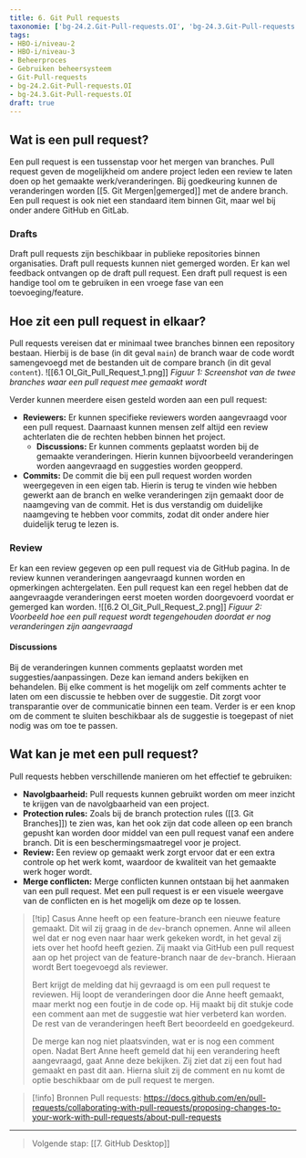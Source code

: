 ```yaml
---
title: 6. Git Pull requests
taxonomie: ['bg-24.2.Git-Pull-requests.OI', 'bg-24.3.Git-Pull-requests.OI']
tags:
- HBO-i/niveau-2
- HBO-i/niveau-3
- Beheerproces
- Gebruiken beheersysteem
- Git-Pull-requests
- bg-24.2.Git-Pull-requests.OI
- bg-24.3.Git-Pull-requests.OI
draft: true 
---
```


## Wat is een pull request?
Een pull request is een tussenstap voor het mergen van branches. Pull request geven de mogelijkheid om andere project leden een review te laten doen op het gemaakte werk/veranderingen. Bij goedkeuring kunnen de veranderingen worden [[5. Git Mergen|gemerged]] met de andere branch. Een pull request is ook niet een standaard item binnen Git, maar wel bij onder andere GitHub en GitLab.

### Drafts
Draft pull requests zijn beschikbaar in publieke repositories binnen organisaties. Draft pull requests kunnen niet gemerged worden. Er kan wel feedback ontvangen op de draft pull request. Een draft pull request is een handige tool om te gebruiken in een vroege fase van een toevoeging/feature.

## Hoe zit een pull request in elkaar?
Pull requests vereisen dat er minimaal twee branches binnen een repository bestaan. Hierbij is de base (in dit geval `main`) de branch waar de code wordt samengevoegd met de bestanden uit de compare branch (in dit geval `content`).
![[6.1 OI_Git_Pull_Request_1.png]]
*Figuur 1: Screenshot van de twee branches waar een pull request mee gemaakt wordt*

Verder kunnen meerdere eisen gesteld worden aan een pull request:
- **Reviewers:** Er kunnen specifieke reviewers worden aangevraagd voor een pull request. Daarnaast kunnen mensen zelf altijd een review achterlaten die de rechten hebben binnen het project.
	- **Discussions:** Er kunnen comments geplaatst worden bij de gemaakte veranderingen. Hierin kunnen bijvoorbeeld veranderingen worden aangevraagd en suggesties worden geopperd.
- **Commits:** De commit die bij een pull request worden worden weergegeven in een eigen tab. Hierin is terug te vinden wie hebben gewerkt aan de branch en welke veranderingen zijn gemaakt door de naamgeving van de commit. Het is dus verstandig om duidelijke naamgeving te hebben voor commits, zodat dit onder andere hier duidelijk terug te lezen is.

### Review
Er kan een review gegeven op een pull request via de GitHub pagina. In de review kunnen veranderingen aangevraagd kunnen worden en opmerkingen achtergelaten. Een pull request kan een regel hebben dat de aangevraagde veranderingen eerst moeten worden doorgevoerd voordat er gemerged kan worden.
![[6.2 OI_Git_Pull_Request_2.png]]
*Figuur 2: Voorbeeld hoe een pull request wordt tegengehouden doordat er nog veranderingen zijn aangevraagd*

#### Discussions
Bij de veranderingen kunnen comments geplaatst worden met suggesties/aanpassingen. Deze kan iemand anders bekijken en behandelen. Bij elke comment is het mogelijk om zelf comments achter te laten om een discussie te hebben over de suggestie. Dit zorgt voor transparantie over de communicatie binnen een team. Verder is er een knop om de comment te sluiten beschikbaar als de suggestie is toegepast of niet nodig was om toe te passen.  

## Wat kan je met een pull request?
Pull requests hebben verschillende manieren om het effectief te gebruiken:
- **Navolgbaarheid:** Pull requests kunnen gebruikt worden om meer inzicht te krijgen van de navolgbaarheid van een project. 
- **Protection rules:** Zoals bij de branch protection rules ([[3. Git Branches]]) te zien was, kan het ook zijn dat code alleen op een branch gepusht kan worden door middel van een pull request vanaf een andere branch. Dit is een beschermingsmaatregel voor je project.
- **Review:** Een review op gemaakt werk zorgt ervoor dat er een extra controle op het werk komt, waardoor de kwaliteit van het gemaakte werk hoger wordt.
- **Merge conflicten:** Merge conflicten kunnen ontstaan bij het aanmaken van een pull request. Met een pull request is er een visuele weergave van de conflicten en is het mogelijk om deze op te lossen.

> [!tip] Casus
>Anne heeft op een feature-branch een nieuwe feature gemaakt. Dit wil zij graag in de `dev`-branch opnemen. Anne wil alleen wel dat er nog even naar haar werk gekeken wordt, in het geval zij iets over het hoofd heeft gezien. Zij maakt via GitHub een pull request aan op het project van de feature-branch naar de `dev`-branch. Hieraan wordt Bert toegevoegd als reviewer.
>
> Bert krijgt de melding dat hij gevraagd is om een pull request te reviewen. Hij loopt de veranderingen door die Anne heeft gemaakt, maar merkt nog een foutje in de code op. Hij maakt bij dit stukje code een comment aan met de suggestie wat hier verbeterd kan worden. De rest van de veranderingen heeft Bert beoordeeld en goedgekeurd. 
> 
> De merge kan nog niet plaatsvinden, wat er is nog een comment open. Nadat Bert Anne heeft gemeld dat hij een verandering heeft aangevraagd, gaat Anne deze bekijken. Zij ziet dat zij een fout had gemaakt en past dit aan. Hierna sluit zij de comment en nu komt de optie beschikbaar om de pull request te mergen. 

> [!info] Bronnen
> Pull requests: https://docs.github.com/en/pull-requests/collaborating-with-pull-requests/proposing-changes-to-your-work-with-pull-requests/about-pull-requests

---

> Volgende stap: [[7. GitHub Desktop]]